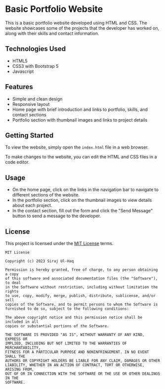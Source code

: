 # Basic Portfolio Website

This is a basic portfolio website developed using HTML and CSS. The website showcases some of the projects that the developer has worked on, along with their skills and contact information.

## Technologies Used

- HTML5
- CSS3 with Bootstrap 5
- Javascript

## Features

- Simple and clean design
- Responsive layout
- Home page with brief introduction and links to portfolio, skills, and contact sections
- Portfolio section with thumbnail images and links to project details

## Getting Started

To view the website, simply open the `index.html` file in a web browser.

To make changes to the website, you can edit the HTML and CSS files in a code editor.

## Usage

- On the home page, click on the links in the navigation bar to navigate to different sections of the website.
- In the portfolio section, click on the thumbnail images to view details about each project.
- In the contact section, fill out the form and click the "Send Message" button to send a message to the developer.

## License

This project is licensed under the [MIT License](https://github.com/gouravkhunger/portfolio/blob/jekyll/LICENSE) terms.

```
MIT License

Copyright (c) 2023 Siraj Ul-Haq

Permission is hereby granted, free of charge, to any person obtaining a copy
of this software and associated documentation files (the "Software"), to deal
in the Software without restriction, including without limitation the rights
to use, copy, modify, merge, publish, distribute, sublicense, and/or sell
copies of the Software, and to permit persons to whom the Software is
furnished to do so, subject to the following conditions:

The above copyright notice and this permission notice shall be included in all
copies or substantial portions of the Software.

THE SOFTWARE IS PROVIDED "AS IS", WITHOUT WARRANTY OF ANY KIND, EXPRESS OR
IMPLIED, INCLUDING BUT NOT LIMITED TO THE WARRANTIES OF MERCHANTABILITY,
FITNESS FOR A PARTICULAR PURPOSE AND NONINFRINGEMENT. IN NO EVENT SHALL THE
AUTHORS OR COPYRIGHT HOLDERS BE LIABLE FOR ANY CLAIM, DAMAGES OR OTHER
LIABILITY, WHETHER IN AN ACTION OF CONTRACT, TORT OR OTHERWISE, ARISING FROM,
OUT OF OR IN CONNECTION WITH THE SOFTWARE OR THE USE OR OTHER DEALINGS IN THE
SOFTWARE.
```

